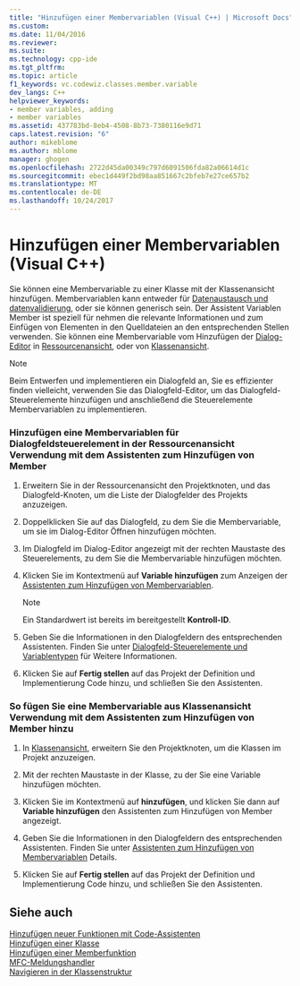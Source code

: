 ```yaml
---
title: "Hinzufügen einer Membervariablen (Visual C++) | Microsoft Docs"
ms.custom: 
ms.date: 11/04/2016
ms.reviewer: 
ms.suite: 
ms.technology: cpp-ide
ms.tgt_pltfrm: 
ms.topic: article
f1_keywords: vc.codewiz.classes.member.variable
dev_langs: C++
helpviewer_keywords:
- member variables, adding
- member variables
ms.assetid: 437783bd-8eb4-4508-8b73-7380116e9d71
caps.latest.revision: "6"
author: mikeblome
ms.author: mblome
manager: ghogen
ms.openlocfilehash: 2722d45da00349c797d6091506fda82a06614d1c
ms.sourcegitcommit: ebec1d449f2bd98aa851667c2bfeb7e27ce657b2
ms.translationtype: MT
ms.contentlocale: de-DE
ms.lasthandoff: 10/24/2017
---
```

# <a name="adding-a-member-variable--visual-c"></a>Hinzufügen einer Membervariablen (Visual C++)
Sie können eine Membervariable zu einer Klasse mit der Klassenansicht hinzufügen. Membervariablen kann entweder für [Datenaustausch und datenvalidierung](../mfc/dialog-data-exchange-and-validation.md), oder sie können generisch sein. Der Assistent Variablen Member ist speziell für nehmen die relevante Informationen und zum Einfügen von Elementen in den Quelldateien an den entsprechenden Stellen verwenden. Sie können eine Membervariable vom Hinzufügen der [Dialog-Editor](../windows/dialog-editor.md) in [Ressourcenansicht](../windows/resource-view-window.md), oder von [Klassenansicht](http://msdn.microsoft.com/en-us/8d7430a9-3e33-454c-a9e1-a85e3d2db925).  
  
> [!NOTE]
>  Beim Entwerfen und implementieren ein Dialogfeld an, Sie es effizienter finden vielleicht, verwenden Sie das Dialogfeld-Editor, um das Dialogfeld-Steuerelemente hinzufügen und anschließend die Steuerelemente Membervariablen zu implementieren.  
  
### <a name="to-add-a-member-variable-for-a-dialog-control-in-resource-view-using-the-add-member-variable-wizard"></a>Hinzufügen eine Membervariablen für Dialogfeldsteuerelement in der Ressourcenansicht Verwendung mit dem Assistenten zum Hinzufügen von Member  
  
1.  Erweitern Sie in der Ressourcenansicht den Projektknoten, und das Dialogfeld-Knoten, um die Liste der Dialogfelder des Projekts anzuzeigen.  
  
2.  Doppelklicken Sie auf das Dialogfeld, zu dem Sie die Membervariable, um sie im Dialog-Editor Öffnen hinzufügen möchten.  
  
3.  Im Dialogfeld im Dialog-Editor angezeigt mit der rechten Maustaste des Steuerelements, zu dem Sie die Membervariable hinzufügen möchten.  
  
4.  Klicken Sie im Kontextmenü auf **Variable hinzufügen** zum Anzeigen der [Assistenten zum Hinzufügen von Membervariablen](../ide/add-member-variable-wizard.md).  
  
    > [!NOTE]
    >  Ein Standardwert ist bereits im bereitgestellt **Kontroll-ID**.  
  
5.  Geben Sie die Informationen in den Dialogfeldern des entsprechenden Assistenten. Finden Sie unter [Dialogfeld-Steuerelemente und Variablentypen](../ide/dialog-box-controls-and-variable-types.md) für Weitere Informationen.  
  
6.  Klicken Sie auf **Fertig stellen** auf das Projekt der Definition und Implementierung Code hinzu, und schließen Sie den Assistenten.  
  
### <a name="to-add-a-member-variable-from-class-view-using-the-add-member-variable-wizard"></a>So fügen Sie eine Membervariable aus Klassenansicht Verwendung mit dem Assistenten zum Hinzufügen von Member hinzu  
  
1.  In [Klassenansicht](http://msdn.microsoft.com/en-us/8d7430a9-3e33-454c-a9e1-a85e3d2db925), erweitern Sie den Projektknoten, um die Klassen im Projekt anzuzeigen.  
  
2.  Mit der rechten Maustaste in der Klasse, zu der Sie eine Variable hinzufügen möchten.  
  
3.  Klicken Sie im Kontextmenü auf **hinzufügen**, und klicken Sie dann auf **Variable hinzufügen** den Assistenten zum Hinzufügen von Member angezeigt.  
  
4.  Geben Sie die Informationen in den Dialogfeldern des entsprechenden Assistenten. Finden Sie unter [Assistenten zum Hinzufügen von Membervariablen](../ide/add-member-variable-wizard.md) Details.  
  
5.  Klicken Sie auf **Fertig stellen** auf das Projekt der Definition und Implementierung Code hinzu, und schließen Sie den Assistenten.  
  
## <a name="see-also"></a>Siehe auch  
 [Hinzufügen neuer Funktionen mit Code-Assistenten](../ide/adding-functionality-with-code-wizards-cpp.md)   
 [Hinzufügen einer Klasse](../ide/adding-a-class-visual-cpp.md)   
 [Hinzufügen einer Memberfunktion](../ide/adding-a-member-function-visual-cpp.md)   
 [MFC-Meldungshandler](../mfc/reference/adding-an-mfc-message-handler.md)   
 [Navigieren in der Klassenstruktur](../ide/navigating-the-class-structure-visual-cpp.md)